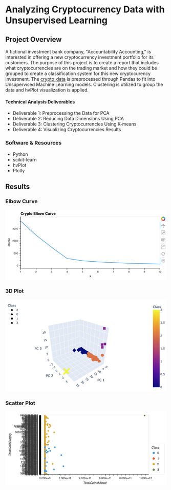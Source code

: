 # Analyzing Cryptocurrency Data with Unsupervised Learning

## Project Overview
A fictional investment bank company, "Accountability Accounting," is interested in offering a new cryptocurrency investment portfolio for its customers. The purpose of this project is to create a report that includes what cryptocurrencies are on the trading market and how they could be grouped to create a classification system for this new cryptocurency investment. The [crypto_data](https://github.com/retroxsky06/Cryptocurrencies/blob/main/crypto_data.csv) is preprocessed through Pandas to fit into Unsupervised Machine Learning models. Clustering is utilized to group the data and hvPlot visualization is applied.  

#### Technical Analysis Deliverables
- Deliverable 1: Preprocessing the Data for PCA
- Deliverable 2: Reducing Data Dimensions Using PCA
- Deliverable 3: Clustering Cryptocurrencies Using K-means
- Deliverable 4: Visualizing Cryptocurrencies Results

### Software & Resources
- Python 
- scikit-learn 
- hvPlot 
- Plotly

## Results
### Elbow Curve
![fig1](https://github.com/retroxsky06/Cryptocurrencies/blob/main/images/elbow_curve.png)

### 3D Plot
![fig2](https://github.com/retroxsky06/Cryptocurrencies/blob/main/images/3d_plot.png)

### Scatter Plot
![fig3](https://github.com/retroxsky06/Cryptocurrencies/blob/main/images/scattter_plot.png)
